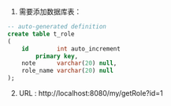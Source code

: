 1. 需要添加数据库表：
```sql
-- auto-generated definition
create table t_role
(
    id        int auto_increment
        primary key,
    note      varchar(20) null,
    role_name varchar(20) null
);
```

2. URL : http://localhost:8080/my/getRole?id=1